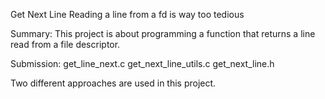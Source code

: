 Get Next Line
Reading a line from a fd is way too tedious

Summary:
This project is about programming a function that returns a line
read from a file descriptor.

Submission:
get_line_next.c
get_next_line_utils.c
get_next_line.h

Two different approaches are used in this project.
